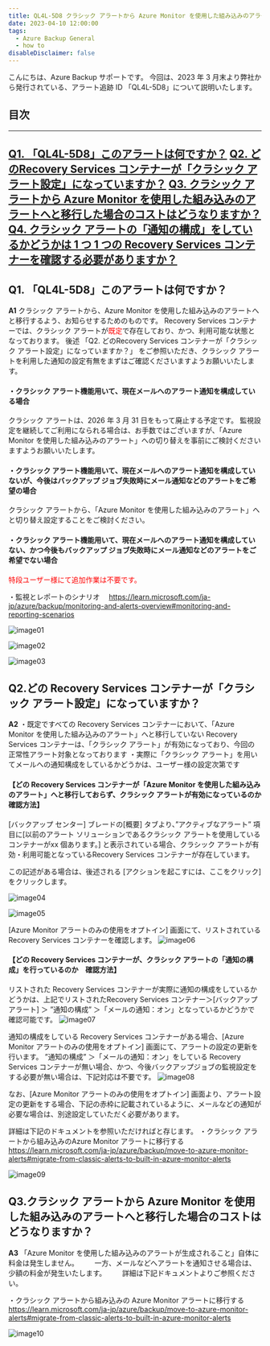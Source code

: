 ```yaml
---
title: QL4L-5D8 クラシック アラートから Azure Monitor を使用した組み込みのアラートへの移行について
date: 2023-04-10 12:00:00
tags:
  - Azure Backup General
  - how to
disableDisclaimer: false
---
```


<!-- more -->
こんにちは、Azure Backup サポートです。
今回は、2023 年 3 月末より弊社から発行されている、アラート追跡 ID 「QL4L-5D8」について説明いたします。

## 目次
-----------------------------------------------------------
[Q1. 「QL4L-5D8」このアラートは何ですか？](#Q1)
[Q2. どのRecovery Services コンテナーが「クラシック アラート設定」になっていますか？](#Q2)
[Q3. クラシック アラートから Azure Monitor を使用した組み込みのアラートへと移行した場合のコストはどうなりますか？](#Q3)
[Q4. クラシック アラートの「通知の構成」をしているかどうかは 1 つ 1 つの Recovery Services コンテナーを確認する必要がありますか？](#Q4)
-----------------------------------------------------------

## <a id="Q1"></a>Q1. 「QL4L-5D8」このアラートは何ですか？
**A1** クラシック アラートから、Azure Monitor を使用した組み込みのアラートへと移行するよう、お知らせするためのものです。
Recovery Services コンテナーでは、クラシック アラートが<span style="color: red; ">既定</span>で存在しており、かつ、利用可能な状態となっております。
後述 「Q2. どのRecovery Services コンテナーが「クラシック アラート設定」になっていますか？」 をご参照いただき、クラシック アラートを利用した通知の設定有無をまずはご確認くださいますようお願いいたします。

#### ・クラシック アラート機能用いて、現在メールへのアラート通知を構成している場合
クラシック アラートは、2026 年 3 月 31 日をもって廃止する予定です。
監視設定を継続してご利用になられる場合は、お手数ではございますが、「Azure Monitor を使用した組み込みのアラート」への切り替えを事前にご検討くださいますようお願いいたします。

#### ・クラシック アラート機能用いて、現在メールへのアラート通知を構成していないが、今後はバックアップ ジョブ失敗時にメール通知などのアラートをご希望の場合
クラシック アラートから、「Azure Monitor を使用した組み込みのアラート」へと切り替え設定することをご検討ください。

#### ・クラシック アラート機能用いて、現在メールへのアラート通知を構成していない、かつ今後もバックアップ ジョブ失敗時にメール通知などのアラートをご希望でない場合
<span style="color: red; ">特段ユーザー様にて追加作業は不要です。</span>

・監視とレポートのシナリオ
　https://learn.microsoft.com/ja-jp/azure/backup/monitoring-and-alerts-overview#monitoring-and-reporting-scenarios

![image01](https://user-images.githubusercontent.com/96324317/230756428-28f8085a-16bf-49ab-aa50-8659f342b81e.png)

![image02](https://user-images.githubusercontent.com/96324317/230756444-3a95a6b5-dd4d-47e0-b3d1-ea3ffe54fa49.png)

![image03](https://user-images.githubusercontent.com/96324317/230756450-5d78ebd9-19e0-455b-9ba6-6f079f9cf65d.png)

## <a id="Q2"></a>Q2.どの Recovery Services コンテナーが「クラシック アラート設定」になっていますか？ 
**A2**
・既定ですべての Recovery Services コンテナーにおいて、「Azure Monitor を使用した組み込みのアラート」へと移行していない Recovery Services コンテナーは、「クラシック アラート」が有効になっており、今回の正常性アラート対象となっております
・実際に「クラシック アラート」を用いてメールへの通知構成をしているかどうかは、ユーザー様の設定次第です

#### 【どの Recovery Services コンテナーが「Azure Monitor を使用した組み込みのアラート」へと移行しておらず、クラシック アラートが有効になっているのか　確認方法】
 [バックアップ センター] ブレードの[概要] タブより、”アクティブなアラート” 項目に[以前のアラート ソリューションであるクラシック アラートを使用しているコンテナーがxx 個あります。] 
と表示されている場合、クラシック アラートが有効・利用可能となっているRecovery Services コンテナーが存在しています。

この記述がある場合は、後述される [アクションを起こすには、ここをクリック] をクリックします。

![image04](https://user-images.githubusercontent.com/96324317/230756521-74ec97f7-1147-4799-aa66-59b789ab3f69.png)

![image05](https://user-images.githubusercontent.com/96324317/230756529-fbb23335-c992-4b39-b4b9-071e280168f8.png)

[Azure Monitor アラートのみの使用をオプトイン] 画面にて、リストされているRecovery Services コンテナーを確認します。
![image06](https://user-images.githubusercontent.com/96324317/230756537-0108ce69-1a21-4052-8984-cb5833ee69f6.png)

#### 【どの Recovery Services コンテナーが、クラシック アラートの「通知の構成」を行っているのか　確認方法】

リストされた Recovery Services コンテナーが実際に通知の構成をしているかどうかは、上記でリストされたRecovery Services コンテナー＞[バックアップ アラート] ＞ ”通知の構成” ＞「メールの通知：オン」となっているかどうかで確認可能です。
![image07](https://user-images.githubusercontent.com/96324317/230756566-faba366c-1f68-4034-8f4e-bbc1f9e7bc2f.png)

通知の構成をしている Recovery Services コンテナーがある場合、[Azure Monitor アラートのみの使用をオプトイン] 画面にて、アラートの設定の更新を行います。
”通知の構成” ＞「メールの通知：オン」をしている Recovery Services コンテナーが無い場合、かつ、今後バックアップジョブの監視設定をする必要が無い場合は、下記対応は不要です。
![image08](https://user-images.githubusercontent.com/96324317/230756596-d48ec392-d5c3-4a6b-9b84-73a7e7db4b49.png)

なお、[Azure Monitor アラートのみの使用をオプトイン] 画面より、アラート設定の更新をする場合、下記の赤枠に記載されているように、メールなどの通知が必要な場合は、別途設定していただく必要があります。

詳細は下記のドキュメントを参照いただければと存じます。
・クラシック アラートから組み込みのAzure Monitor アラートに移行する
　https://learn.microsoft.com/ja-jp/azure/backup/move-to-azure-monitor-alerts#migrate-from-classic-alerts-to-built-in-azure-monitor-alerts

![image09](https://user-images.githubusercontent.com/96324317/230756610-2254377b-37ea-4205-a6e2-f6b04e959ced.png)

## <a id="Q3"></a>Q3.クラシック アラートから Azure Monitor を使用した組み込みのアラートへと移行した場合のコストはどうなりますか？ 
**A3** 「Azure Monitor を使用した組み込みのアラートが生成されること」自体に料金は発生しません。
　　一方、メールなどへアラートを通知させる場合は、少額の料金が発生いたします。
　　詳細は下記ドキュメントよりご参照ください。
 
・クラシック アラートから組み込みの Azure Monitor アラートに移行する
　 https://learn.microsoft.com/ja-jp/azure/backup/move-to-azure-monitor-alerts#migrate-from-classic-alerts-to-built-in-azure-monitor-alerts

![image10](https://user-images.githubusercontent.com/96324317/230756632-22b2968e-d899-44f4-8472-c0c5db56f0c9.png)



